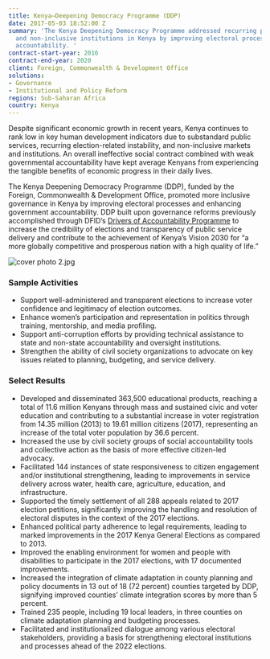 ```yaml
---
title: Kenya—Deepening Democracy Programme (DDP)
date: 2017-05-03 18:52:00 Z
summary: 'The Kenya Deepening Democracy Programme addressed recurring political instability
  and non-inclusive institutions in Kenya by improving electoral processes and government
  accountability. '
contract-start-year: 2016
contract-end-year: 2020
client: Foreign, Commonwealth & Development Office
solutions:
- Governance
- Institutional and Policy Reform
regions: Sub-Saharan Africa
country: Kenya
---
```


Despite significant economic growth in recent years, Kenya continues to rank low in key human development indicators due to substandard public services, recurring election-related instability, and non-inclusive markets and institutions. An overall ineffective social contract combined with weak governmental accountability have kept average Kenyans from experiencing the tangible benefits of economic progress in their daily lives.

The Kenya Deepening Democracy Programme (DDP), funded by the Foreign, Commonwealth & Development Office, promoted more inclusive governance in Kenya by improving electoral processes and enhancing government accountability. DDP built upon governance reforms previously accomplished through DFID’s [Drivers of Accountability Programme](https://www.dai.com/our-work/projects/kenya-drivers-accountability-programme-dap) to increase the credibility of elections and transparency of public service delivery and contribute to the achievement of Kenya’s Vision 2030 for “a more globally competitive and prosperous nation with a high quality of life.”

![cover photo 2.jpg](/uploads/cover%20photo%202.jpg)

### Sample Activities

* Support well-administered and transparent elections to increase voter confidence and legitimacy of election outcomes.
* Enhance women’s participation and representation in politics through training, mentorship, and media profiling.
* Support anti-corruption efforts by providing technical assistance to state and non-state accountability and oversight institutions.
* Strengthen the ability of civil society organizations to advocate on key issues related to planning, budgeting, and service delivery.

### Select Results

* Developed and disseminated 363,500 educational products, reaching a total of 11.6 million Kenyans through mass and sustained civic and voter education and contributing to a substantial increase in voter registration from 14.35 million (2013) to 19.61 million citizens (2017), representing an increase of the total voter population by 36.6 percent.
* Increased the use by civil society groups of social accountability tools and collective action as the basis of more effective citizen-led advocacy.
* Facilitated 144 instances of state responsiveness to citizen engagement and/or institutional strengthening, leading to improvements in service delivery across water, health care, agriculture, education, and infrastructure.
* Supported the timely settlement of all 288 appeals related to 2017 election petitions, significantly improving the handling and resolution of electoral disputes in the context of the 2017 elections.
* Enhanced political party adherence to legal requirements, leading to marked improvements in the 2017 Kenya General Elections as compared to 2013.
* Improved the enabling environment for women and people with disabilities to participate in the 2017 elections, with 17 documented improvements.
* Increased the integration of climate adaptation in county planning and policy documents in 13 out of 18 (72 percent) counties targeted by DDP, signifying improved counties’ climate integration scores by more than 5 percent.
* Trained 235 people, including 19 local leaders, in three counties on climate adaptation planning and budgeting processes.
* Facilitated and institutionalized dialogue among various electoral stakeholders, providing a basis for strengthening electoral institutions and processes ahead of the 2022 elections.
